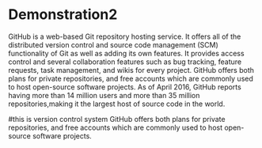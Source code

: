 # Demonstration2
GitHub is a web-based Git repository hosting service.
It offers all of the distributed version control and source code management (SCM) functionality of Git as well as adding its own features. 
It provides access control and several collaboration features such as bug tracking, feature requests, task management, and wikis for every project.
GitHub offers both plans for private repositories, and free accounts which are commonly used to host open-source software projects.
As of April 2016, GitHub reports having more than 14 million users and more than 35 million repositories,making it the largest host of source code in the world.

#this is version control system
GitHub offers both plans for private repositories, and free accounts which are commonly used to host open-source software projects.

